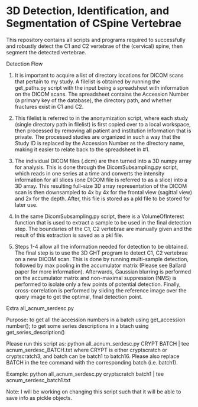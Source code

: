 # 3D Detection, Identification, and Segmentation of CSpine Vertebrae
This repository contains all scripts and programs required to successfully and robustly detect the C1 and C2 vertebrae of the (cervical) spine, then segment the detected vertebrae.

Detection Flow
1. It is important to acquire a list of directory locations for DICOM scans that pertain to my study. A filelist is obtained by running the get_paths.py script with the input being a spreadsheet with information on the DICOM scans. The spreadsheet contains the Accession Number (a primary key of the database), the directory path, and whether fractures exist in C1 and C2. 

2. This filelist is referred to in the anonymization script, where each study (single directory path in filelist) is first copied over to a local workspace, then processed by removing all patient and institution information that is private. The processed studies are organized in such a way that the Study ID is replaced by the Accession Number as the directory name, making it easier to relate back to the spreadsheet in #1.

3. The individual DICOM files (.dcm) are then turned into a 3D numpy array for analysis. This is done through the DicomSubsampling.py script, which reads in one series at a time and converts the intensity information for all slices (one DICOM file is referred to as a slice) into a 3D array. This resulting full-size 3D array representation of the DICOM scan is then downsampled to 4x by 4x for the frontal view (sagittal view) and 2x for the depth. After, this file is stored as a pkl file to be stored for later use.

4. In the same DicomSubsampling.py script, there is a VolumeOfInterest function that is used to extract a sample to be used in the final detection step. The boundaries of the C1, C2 vertebrae are manually given and the result of this extraction is saved as a pkl file.

5. Steps 1-4 allow all the information needed for detection to be obtained. The final step is to use the 3D GHT program to detect C1, C2 vertebrae on a new DICOM scan. This is done by running multi-sample detection, followed by max pooling in the accumulator matrix (Please see Ballard paper for more information). Afterwards, Gaussian blurring is performed on the accumulator matrix and non-maximal suppression (NMS) is performed to isolate only a few points of potential detection. Finally, cross-correlation is performed by sliding the reference image over the query image to get the optimal, final detection point.


Extra
all_acnum_serdesc.py

Purpose: to get all the accession numbers in a batch using get_accession number(); to get some series descriptions in a btach using get_series_description()

Please run this script as:
python all_acnum_serdesc.py CRYPT BATCH | tee acnum_serdesc_BATCH.txt
where CRYPT is either cryptscratch or cryptscratch3, and batch can be batch1 to batch16. Please also replace BATCH in the tee command with the corresponding batch (i.e. batch1). 

Example: python all_acnum_serdesc.py cryptscratch batch1 | tee acnum_serdesc_batch1.txt

Note: I will be working on changing this script such that it will be able to save info as pickle objects.
